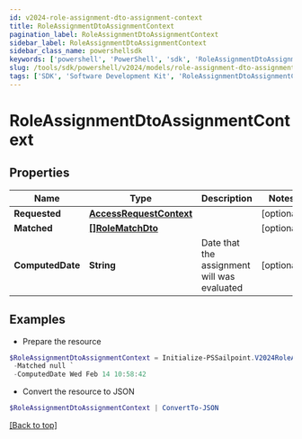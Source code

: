 ```yaml
---
id: v2024-role-assignment-dto-assignment-context
title: RoleAssignmentDtoAssignmentContext
pagination_label: RoleAssignmentDtoAssignmentContext
sidebar_label: RoleAssignmentDtoAssignmentContext
sidebar_class_name: powershellsdk
keywords: ['powershell', 'PowerShell', 'sdk', 'RoleAssignmentDtoAssignmentContext', 'V2024RoleAssignmentDtoAssignmentContext'] 
slug: /tools/sdk/powershell/v2024/models/role-assignment-dto-assignment-context
tags: ['SDK', 'Software Development Kit', 'RoleAssignmentDtoAssignmentContext', 'V2024RoleAssignmentDtoAssignmentContext']
---
```



# RoleAssignmentDtoAssignmentContext

## Properties

Name | Type | Description | Notes
------------ | ------------- | ------------- | -------------
**Requested** | [**AccessRequestContext**](access-request-context) |  | [optional] 
**Matched** | [**[]RoleMatchDto**](role-match-dto) |  | [optional] 
**ComputedDate** | **String** | Date that the assignment will was evaluated | [optional] 

## Examples

- Prepare the resource
```powershell
$RoleAssignmentDtoAssignmentContext = Initialize-PSSailpoint.V2024RoleAssignmentDtoAssignmentContext  -Requested null `
 -Matched null `
 -ComputedDate Wed Feb 14 10:58:42
```

- Convert the resource to JSON
```powershell
$RoleAssignmentDtoAssignmentContext | ConvertTo-JSON
```


[[Back to top]](#) 

